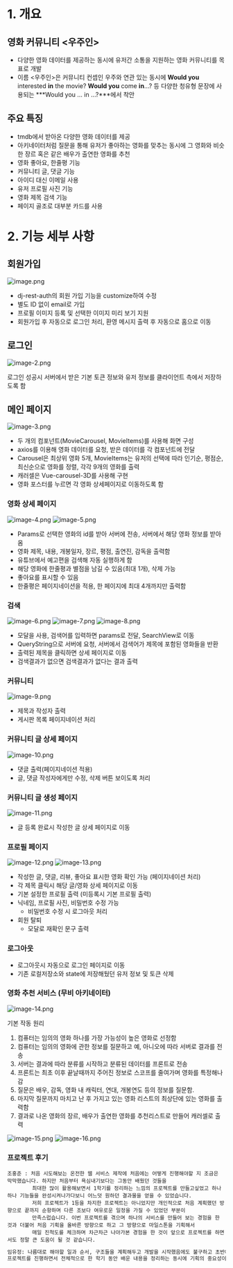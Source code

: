 # 1. 개요

## 영화 커뮤니티 <우주인>

- 다양한 영화 데이터를 제공하는 동시에 유저간 소통을 지원하는 영화 커뮤니티를 목표로 개발
- 이름 <우주인>은 커뮤니티 컨셉인 우주와 연관 있는 동시에 **Would you** interested **in** the movie? **Would you** come **in**…? 등 다양한 청유형 문장에 사용되는 ***Would you … in …?***에서 착안

## 주요 특징

- tmdb에서 받아온 다양한 영화 데이터를 제공
- 아키네이터처럼 질문을 통해 유저가 좋아하는 영화를 맞추는 동시에 그 영화와 비슷한 장르 혹은 같은 배우가 출연한 영화를 추천
- 영화 좋아요, 한줄평 기능
- 커뮤니티 글, 댓글 기능
- 아이디 대신 이메일 사용
- 유저 프로필 사진 기능
- 영화 제목 검색 기능
- 페이지 골조로 대부분 카드를 사용

# 2. 기능 세부 사항

## 회원가입

![image.png](C:\Users\lyjun\PROGRAMMING\ssafy8\pjt\Movie-Recommend-Toy_Pjt\README_img\image-1.png)

- dj-rest-auth의 회원 가입 기능을 customize하여 수정
- 별도 ID 없이 email로 가입
- 프로필 이미지 등록 및 선택한 이미지 미리 보기 지원
- 회원가입 후 자동으로 로그인 처리, 환영 메시지 출력 후 자동으로 홈으로 이동

## 로그인

![image-2.png](C:\Users\lyjun\PROGRAMMING\ssafy8\pjt\Movie-Recommend-Toy_Pjt\README_img\image-2.png)

로그인 성공시 서버에서 받은 기본 토큰 정보와 유저 정보를 클라이언트 측에서 저장하도록 함

## 메인 페이지

![image-3.png](C:\Users\lyjun\PROGRAMMING\ssafy8\pjt\Movie-Recommend-Toy_Pjt\README_img\image-3.png)

- 두 개의 컴포넌트(MovieCarousel, MovieItems)를 사용해 화면 구성
- axios를 이용해 영화 데이터를 요청, 받은 데이터를 각 컴포넌트에 전달
- Carousel은 최상위 영화 5개, MovieItems는 유저의 선택에 따라 인기순, 평점순, 최신순으로 영화를 정렬, 각각 9개의 영화를 출력
- 캐러셀은 Vue-carousel-3D를 사용해 구현
- 영화 포스터를 누르면 각 영화 상세페이지로 이동하도록 함

### 영화 상세 페이지

![image-4.png](C:\Users\lyjun\PROGRAMMING\ssafy8\pjt\Movie-Recommend-Toy_Pjt\README_img\image-4.png)
![image-5.png](C:\Users\lyjun\PROGRAMMING\ssafy8\pjt\Movie-Recommend-Toy_Pjt\README_img\image-5.png)

- Params로 선택한 영화의 id를 받아 서버에 전송, 서버에서 해당 영화 정보를 받아옴
- 영화 제목, 내용, 개봉일자, 장르, 평점, 출연진, 감독을 출력함
- 유튜브에서 예고편을 검색해 자동 실행하게 함
- 해당 영화에 한줄평과 별점을 남길 수 있음(최대 1개), 삭제 가능
- 좋아요를 표시할 수 있음
- 한줄평은 페이지네이션을 적용, 한 페이지에 최대 4개까지만 출력함

### 검색

![image-6.png](C:\Users\lyjun\PROGRAMMING\ssafy8\pjt\Movie-Recommend-Toy_Pjt\README_img\image-6.png)
![image-7.png](C:\Users\lyjun\PROGRAMMING\ssafy8\pjt\Movie-Recommend-Toy_Pjt\README_img\image-7.png)
![image-8.png](C:\Users\lyjun\PROGRAMMING\ssafy8\pjt\Movie-Recommend-Toy_Pjt\README_img\image-8.png)

- 모달을 사용, 검색어를 입력하면 params로 전달, SearchView로 이동
- QueryString으로 서버에 요청, 서버에서 검색어가 제목에 포함된 영화들을 반환
- 출력된 제목을 클릭하면 상세 페이지로 이동
- 검색결과가 없으면 검색결과가 없다는 결과 출력

### 커뮤니티

![image-9.png](C:\Users\lyjun\PROGRAMMING\ssafy8\pjt\Movie-Recommend-Toy_Pjt\README_img\image-9.png)

- 제목과 작성자 출력
- 게시판 목록 페이지네이션 처리

### 커뮤니티 글 상세 페이지

![image-10.png](C:\Users\lyjun\PROGRAMMING\ssafy8\pjt\Movie-Recommend-Toy_Pjt\README_img\image-10.png)

- 댓글 출력(페이지네이션 적용)
- 글, 댓글 작성자에게만 수정, 삭제 버튼 보이도록 처리

### 커뮤니티 글 생성 페이지

![image-11.png](C:\Users\lyjun\PROGRAMMING\ssafy8\pjt\Movie-Recommend-Toy_Pjt\README_img\image-11.png)

- 글 등록 완료시 작성한 글 상세 페이지로 이동

### 프로필 페이지

![image-12.png](C:\Users\lyjun\PROGRAMMING\ssafy8\pjt\Movie-Recommend-Toy_Pjt\README_img\image-12.png)
![image-13.png](C:\Users\lyjun\PROGRAMMING\ssafy8\pjt\Movie-Recommend-Toy_Pjt\README_img\image-13.png)

- 작성한 글, 댓글, 리뷰, 좋아요 표시한 영화 확인 가능 (페이지네이션 처리)
- 각 제목 클릭시 해당 글/영화 상세 페이지로 이동
- 기본 설정한 프로필 출력 (미등록시 기본 프로필 출력)
- 닉네임, 프로필 사진, 비밀번호 수정 가능
  - 비밀번호 수정 시 로그아웃 처리
- 회원 탈퇴
  - 모달로 재확인 문구 출력

### 로그아웃

- 로그아웃시 자동으로 로그인 페이지로 이동
- 기존 로컬저장소와 state에 저장해뒀던 유저 정보 및 토큰 삭제

### 영화 추천 서비스 (무비 아키네이터)

![image-14.png](C:\Users\lyjun\PROGRAMMING\ssafy8\pjt\Movie-Recommend-Toy_Pjt\README_img\image-14.png)

기본 작동  원리

1. 컴퓨터는 임의의 영화 하나를 가장 가능성이 높은 영화로 선정함
2. 컴퓨터는 임의의 영화에 관한 정보를 질문하고 예, 아니오에 따라 서버로 결과를 전송
3. 서버는 결과에 따라 분류를 시작하고 분류된 데이터를 프론트로 전송
4. 프론트는 최초 이후 끝날때까지 주어진 정보로 스코프를 줄여가며 영화를 특정해나감
5. 질문은 배우, 감독, 영화 내 캐릭터, 연대, 개봉연도 등의 정보를 질문함.
6. 마지막 질문까지 마치고 난 후 가지고 있는 영화 리스트의 최상단에 있는 영화를 출력함
7. 결과로 나온 영화의 장르, 배우가 출연한 영화를 추천리스트로 만들어 캐러셀로 출력

![image-15.png](C:\Users\lyjun\PROGRAMMING\ssafy8\pjt\Movie-Recommend-Toy_Pjt\README_img\image-15.png)
![image-16.png](C:\Users\lyjun\PROGRAMMING\ssafy8\pjt\Movie-Recommend-Toy_Pjt\README_img\image-16.png)

### 프로젝트 후기

    조홍준 : 처음 시도해보는 온전한 웹 서비스 제작에 처음에는 어떻게 진행해야할 지 조금은 막막했습니다. 하지만 처음부터 욕심내기보다는 그동안 배웠던 것들을
            최대한 많이 활용해보면서 1학기를 정리하는 느낌의 프로젝트를 만들고싶었고 하나하나 기능들을 완성시켜나가다보니 어느덧 원하던 결과물을 얻을 수 있었습니다.
            저희 프로젝트가 1등을 차지한 프로젝트는 아니었지만 개인적으로 처음 계획했던 방향으로 끝까지 순항하며 다른 조보다 여유로운 일정을 가질 수 있었던 부분이
            만족스럽습니다. 이번 프로젝트를 겪으며 하나의 서비스를 만들어 보는 경험을 한 것과 더불어 처음 기획을 올바른 방향으로 하고 그 방향으로 마일스톤을 기획해서
            매일 진척도를 체크하며 차근차근 나아가본 경험을 한 것이 앞으로 프로젝트를 하면서도 정말 큰 도움이 될 것 같습니다.

```markdown
임유정: 나름대로 해야할 일과 순서, 구조들을 계획해두고 개발을 시작했음에도 불구하고 초반에 막막함을 느끼거나, 허둥지둥 하는 일이 많았습니다. 정신없이 진행하다보니 수업시간에 예시로 들었던 실수들을 제가 다 하고 있는 걸 깨닫고서야 마음의 여유를 조금이나마 찾을 수 있었던 것 같습니다. 
프로젝트를 진행하면서 전체적으로 한 학기 동안 배운 내용을 정리하는 동시에 기획의 중요성이나, 협업, 일정 관리 등을 배우는 기회가 되었습니다.
```
